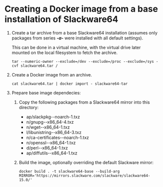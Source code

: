 # Creating a Docker image from a base installation of Slackware64 

1. Create a tar archive from a base Slackware64 installation (assumes only packages from series _**-a-**_ were installed with all default settings).

    This can be done in a virtual machine, with the virtual drive later mounted on the local filesystem to fetch the archive.
    ```
    tar --numeric-owner --exclude=/dev --exclude=/proc --exclude=/sys -cvf slackware64.tar /
    ```

1. Create a Docker image from an archive.
    ```
    cat slackware64.tar | docker import - slackware64-tar
    ```

1. Prepare base image dependecies:
    1. Copy the following packages from a Slackware64 mirror into this directory:
        * ap/slackpkg-_<version>_-noarch-1.txz
        * n/gnupg-_<version>_-x86_64-4.txz
        * n/wget-_<version>_-x86_64-1.txz
        * l/libunistring-_<version>_-x86_64-3.txz
        * n/ca-certificates-_<version>_-noarch-1.txz
        * n/openssl-_<version>_-x86_64-1.txz
        * d/perl-_<version>_-x86_64-1.txz
        * ap/diffutils-_<version>_-x86_64-1.txz

    1. Build the image, optionally overriding the default Slackware mirror:
        ```
        docker build . -t slackware64-base --build-arg MIRROR='https://mirrors.slackware.com/slackware/slackware64-15.0/'
        ```
     
